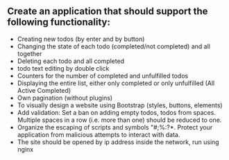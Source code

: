 <h2>Create an application that should support the following functionality:</h2>

- Creating new todos (by enter and by button)
- Changing the state of each todo (completed/not completed) and all together
- Deleting each todo and all completed
- todo text editing by double click
- Counters for the number of completed and unfulfilled todos
- Displaying the entire list, either only completed or only unfulfilled (All Active Completed)
- Own pagination (without plugins)
- To visually design a website using Bootstrap (styles, buttons, elements)
- Add validation: Set a ban on adding empty todos, todos from spaces. Multiple spaces in a row (i.e. more than one) should be reduced to one.
- Organize the escaping of scripts and symbols "#;%:?*. Protect your application from malicious attempts to interact with data.
- The site should be opened by ip address inside the network, run using nginx
